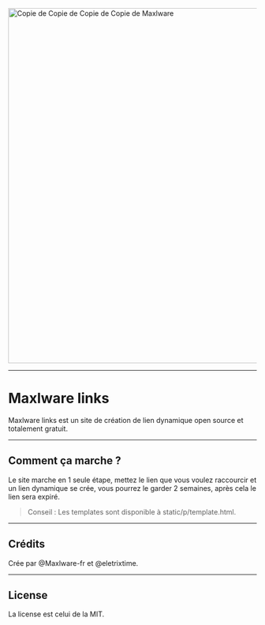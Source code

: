 <img width="1280" height="720" alt="Copie de Copie de Copie de Copie de Maxlware" src="https://github.com/user-attachments/assets/e93d70f8-10eb-4e09-8237-81f00240277c" />

---

# Maxlware links

Maxlware links est un site de création de lien dynamique open source et totalement gratuit.

---

## Comment ça marche ?

Le site marche en 1 seule étape, mettez le lien que vous voulez raccourcir et un lien dynamique se crée, vous pourrez le garder 2 semaines, après cela le lien sera expiré.
> Conseil : Les templates sont disponible à static/p/template.html.

---

## Crédits
Crée par @Maxlware-fr et @eletrixtime.

---

## License
La license est celui de la MIT.

